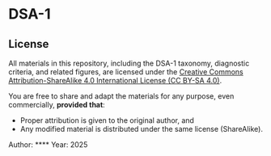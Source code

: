 # DSA-1

## License

All materials in this repository, including the DSA-1 taxonomy, diagnostic criteria, and related figures, are licensed under the [Creative Commons Attribution-ShareAlike 4.0 International License (CC BY-SA 4.0)](https://creativecommons.org/licenses/by-sa/4.0/).

You are free to share and adapt the materials for any purpose, even commercially, **provided that**:
- Proper attribution is given to the original author, and
- Any modified material is distributed under the same license (ShareAlike).

Author: **** 
Year: 2025
